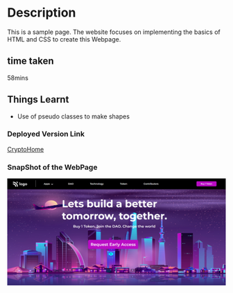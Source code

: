 # Description
This is a sample page. The website focuses on implementing the basics of HTML and CSS to create this Webpage.
## time taken
58mins
## Things Learnt

- Use of pseudo classes to make shapes

### Deployed Version Link

[CryptoHome]()

### SnapShot of the WebPage

![CryptoWebPage](./5.png)